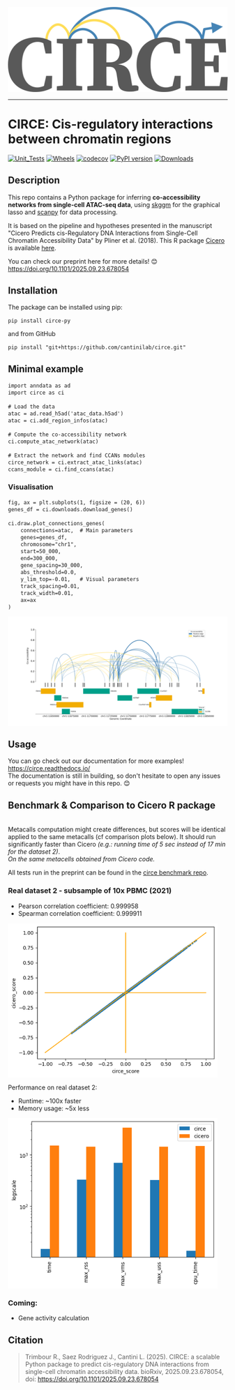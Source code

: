 <p align="center">
  <picture>
    <source media="(prefers-color-scheme: dark)" srcset="https://raw.githubusercontent.com/cantinilab/circe/main/logo_dark_theme.svg" width="600">
    <source media="(prefers-color-scheme: light)" srcset="https://raw.githubusercontent.com/cantinilab/circe/main/logo.svg" width="600">
    <img alt="Circe logo" src="https://raw.githubusercontent.com/cantinilab/circe/main/logo.svg" width="600">
  </picture>
</p>

-----------------
# CIRCE: Cis-regulatory interactions between chromatin regions
[![Unit_Tests](https://github.com/cantinilab/circe/actions/workflows/codecov.yaml/badge.svg)](https://github.com/cantinilab/circe/actions/workflows/codecov.yaml)
[![Wheels](https://github.com/cantinilab/Circe/actions/workflows/wheels.yml/badge.svg)](https://github.com/cantinilab/Circe/actions/workflows/wheels.yml)
[![codecov](https://codecov.io/gh/cantinilab/circe/graph/badge.svg?token=0OIFAP28D7)](https://codecov.io/gh/cantinilab/circe)
[![PyPI version](https://img.shields.io/pypi/v/circe-py?color=blue)](https://img.shields.io/pypi/v/circe-py)
[![Downloads](https://static.pepy.tech/badge/circe-py/month)](https://pepy.tech/project/circe-py)

## Description
This repo contains a Python package for inferring **co-accessibility networks from single-cell ATAC-seq data**, using [skggm](https://www.github.com/skggm/skggm) for the graphical lasso and [scanpy](https://www.github.com/theislab/scanpy) for data processing.

It is based on the pipeline and hypotheses presented in the manuscript "Cicero Predicts cis-Regulatory DNA Interactions from Single-Cell Chromatin Accessibility Data" by Pliner et al. (2018). This R package [Cicero](https://cole-trapnell-lab.github.io/cicero-release/) is available [here](https://www.github.com/cole-trapnell-lab/cicero-release).

You can check our preprint here for more details! 😊<br>
https://doi.org/10.1101/2025.09.23.678054


## Installation
The package can be installed using pip:
```
pip install circe-py
```
 and from GitHub
```
pip install "git+https://github.com/cantinilab/circe.git"
```

## Minimal example
```
import anndata as ad
import circe as ci

# Load the data
atac = ad.read_h5ad('atac_data.h5ad')
atac = ci.add_region_infos(atac)

# Compute the co-accessibility network
ci.compute_atac_network(atac)

# Extract the network and find CCANs modules
circe_network = ci.extract_atac_links(atac)
ccans_module = ci.find_ccans(atac)
```

### Visualisation
```
fig, ax = plt.subplots(1, figsize = (20, 6))
genes_df = ci.downloads.download_genes()

ci.draw.plot_connections_genes(
    connections=atac,  # Main parameters
    genes=genes_df,
    chromosome="chr1",
    start=50_000,
    end=300_000,
    gene_spacing=30_000,
    abs_threshold=0.0,
    y_lim_top=-0.01,   # Visual parameters
    track_spacing=0.01,
    track_width=0.01,
    ax=ax
)
```
<img src="https://github.com/cantinilab/circe/raw/main/Figures/circe_figure_genes_access.png" align="center"/>

## Usage
You can go check out our documentation for more examples! <br> https://circe.readthedocs.io/<br>
The documentation is still in building, so don't hesitate to open any issues or requests you might have in this repo. 😊

## Benchmark & Comparison to Cicero R package
<br> Metacalls computation might create differences, but scores will be identical applied to the same metacalls (cf comparison plots below). It should run significantly faster than Cicero _(e.g.: running time of 5 sec instead of 17 min for the dataset 2)_.
<br> *On the same metacells obtained from Cicero code.*

All tests run in the preprint can be found in the [circe benchmark repo](https://github.com/cantinilab/Circe_reproducibility).

### Real dataset 2 - subsample of 10x PBMC (2021)
- Pearson correlation coefficient: 0.999958
- Spearman correlation coefficient: 0.999911
<img src="https://github.com/cantinilab/circe/raw/main/Figures/correlation_real_dataset2.png" align="center" width="480"/>

Performance on real dataset 2:
- Runtime: ~100x faster
- Memory usage: ~5x less
<img src="https://github.com/cantinilab/circe/raw/main/Figures/perf_real_dataset2.png" align="center" width="480"/>

### Coming:
- Gene activity calculation

## Citation
>  Trimbour R., Saez Rodriguez J., Cantini L. (2025). CIRCE: a scalable Python package to predict cis-regulatory DNA interactions from single-cell chromatin accessibility data.
bioRxiv, 2025.09.23.678054, doi: https://doi.org/10.1101/2025.09.23.678054 


